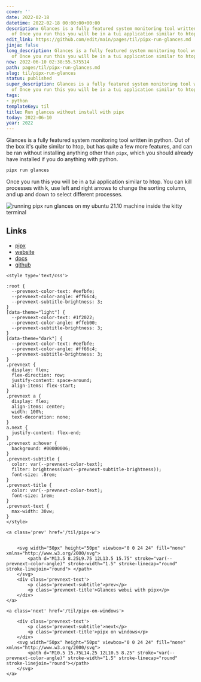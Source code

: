 ```yaml
---
cover: ''
date: 2022-02-18
datetime: 2022-02-18 00:00:00+00:00
description: Glances is a fully featured system monitoring tool written in python.  Out
  of Once you run this you will be in a tui application similar to htop.  You can
edit_link: https://github.com/edit/main/pages/til/pipx-run-glances.md
jinja: false
long_description: Glances is a fully featured system monitoring tool written in python.  Out
  of Once you run this you will be in a tui application similar to htop.  You can
now: 2022-06-10 02:38:55.575514
path: pages/til/pipx-run-glances.md
slug: til/pipx-run-glances
status: published
super_description: Glances is a fully featured system monitoring tool written in python.  Out
  of Once you run this you will be in a tui application similar to htop.  You can
tags:
- python
templateKey: til
title: Run glances without install with pipx
today: 2022-06-10
year: 2022
---
```


Glances is a fully featured system monitoring tool written in python.  Out of
the box it's quite similar to htop, but has quite a few more features, and can
be ran without installing anything other than `pipx`, which you should already
have installed if you do anything with python.


``` bash
pipx run glances
```

Once you run this you will be in a tui application similar to htop.  You can
kill processes with k, use left and right arrows to change the sorting column,
and up and down to select different processes.

![running pipx run glances on my ubuntu 21.10 machine inside the kitty terminal](https://images.waylonwalker.com/pipx-run-glances.png)

## Links

* [pipx](https://pypa.github.io/pipx/)
* [website](https://nicolargo.github.io/glances/)
* [docs](https://glances.readthedocs.io/en/latest/index.html)
* [github](https://github.com/nicolargo/glances)
<div class='prevnext'>

    <style type='text/css'>

    :root {
      --prevnext-color-text: #eefbfe;
      --prevnext-color-angle: #ff66c4;
      --prevnext-subtitle-brightness: 3;
    }
    [data-theme="light"] {
      --prevnext-color-text: #1f2022;
      --prevnext-color-angle: #ffeb00;
      --prevnext-subtitle-brightness: 3;
    }
    [data-theme="dark"] {
      --prevnext-color-text: #eefbfe;
      --prevnext-color-angle: #ff66c4;
      --prevnext-subtitle-brightness: 3;
    }
    .prevnext {
      display: flex;
      flex-direction: row;
      justify-content: space-around;
      align-items: flex-start;
    }
    .prevnext a {
      display: flex;
      align-items: center;
      width: 100%;
      text-decoration: none;
    }
    a.next {
      justify-content: flex-end;
    }
    .prevnext a:hover {
      background: #00000006;
    }
    .prevnext-subtitle {
      color: var(--prevnext-color-text);
      filter: brightness(var(--prevnext-subtitle-brightness));
      font-size: .8rem;
    }
    .prevnext-title {
      color: var(--prevnext-color-text);
      font-size: 1rem;
    }
    .prevnext-text {
      max-width: 30vw;
    }
    </style>
    
    <a class='prev' href='/til/pipx-w'>
    

        <svg width="50px" height="50px" viewbox="0 0 24 24" fill="none" xmlns="http://www.w3.org/2000/svg">
            <path d="M13.5 8.25L9.75 12L13.5 15.75" stroke="var(--prevnext-color-angle)" stroke-width="1.5" stroke-linecap="round" stroke-linejoin="round"> </path>
        </svg>
        <div class='prevnext-text'>
            <p class='prevnext-subtitle'>prev</p>
            <p class='prevnext-title'>Glances webui with pipx</p>
        </div>
    </a>
    
    <a class='next' href='/til/pipx-on-windows'>
    
        <div class='prevnext-text'>
            <p class='prevnext-subtitle'>next</p>
            <p class='prevnext-title'>pipx on windows</p>
        </div>
        <svg width="50px" height="50px" viewbox="0 0 24 24" fill="none" xmlns="http://www.w3.org/2000/svg">
            <path d="M10.5 15.75L14.25 12L10.5 8.25" stroke="var(--prevnext-color-angle)" stroke-width="1.5" stroke-linecap="round" stroke-linejoin="round"></path>
        </svg>
    </a>
  </div>